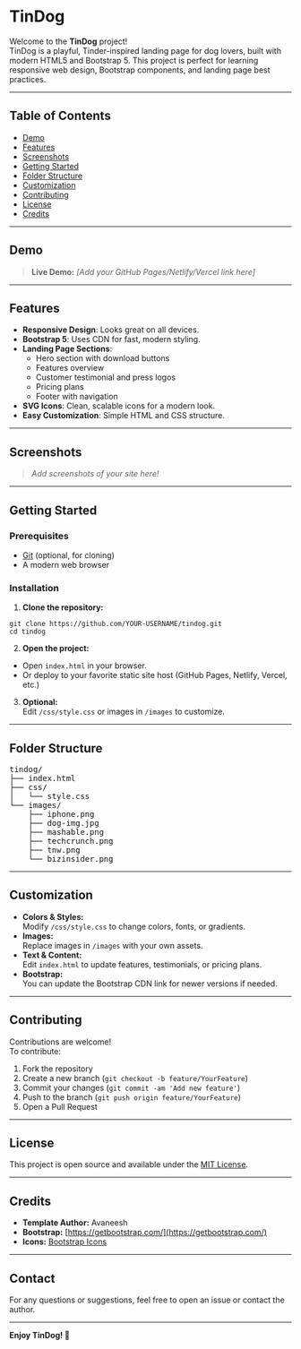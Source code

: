 # TinDog

Welcome to the **TinDog** project!  
TinDog is a playful, Tinder-inspired landing page for dog lovers, built with modern HTML5 and Bootstrap 5. This project is perfect for learning responsive web design, Bootstrap components, and landing page best practices.

---

## Table of Contents

- [Demo](#demo)
- [Features](#features)
- [Screenshots](#screenshots)
- [Getting Started](#getting-started)
- [Folder Structure](#folder-structure)
- [Customization](#customization)
- [Contributing](#contributing)
- [License](#license)
- [Credits](#credits)

---

## Demo

> **Live Demo:** _[Add your GitHub Pages/Netlify/Vercel link here]_

---

## Features

- **Responsive Design**: Looks great on all devices.
- **Bootstrap 5**: Uses CDN for fast, modern styling.
- **Landing Page Sections**:
  - Hero section with download buttons
  - Features overview
  - Customer testimonial and press logos
  - Pricing plans
  - Footer with navigation
- **SVG Icons**: Clean, scalable icons for a modern look.
- **Easy Customization**: Simple HTML and CSS structure.

---

## Screenshots

> _Add screenshots of your site here!_

---

## Getting Started

### Prerequisites

- [Git](https://git-scm.com/) (optional, for cloning)
- A modern web browser

### Installation

1. **Clone the repository:**
```
git clone https://github.com/YOUR-USERNAME/tindog.git
cd tindog
```

2. **Open the project:**
- Open `index.html` in your browser.
- Or deploy to your favorite static site host (GitHub Pages, Netlify, Vercel, etc.)

3. **Optional:**  
Edit `/css/style.css` or images in `/images` to customize.

---

## Folder Structure

<pre>
tindog/
├── index.html
├── css/
│   └── style.css
└── images/
    ├── iphone.png
    ├── dog-img.jpg
    ├── mashable.png
    ├── techcrunch.png
    ├── tnw.png
    └── bizinsider.png
</pre>




---

## Customization

- **Colors & Styles:**  
  Modify `/css/style.css` to change colors, fonts, or gradients.
- **Images:**  
  Replace images in `/images` with your own assets.
- **Text & Content:**  
  Edit `index.html` to update features, testimonials, or pricing plans.
- **Bootstrap:**  
  You can update the Bootstrap CDN link for newer versions if needed.

---

## Contributing

Contributions are welcome!  
To contribute:

1. Fork the repository
2. Create a new branch (`git checkout -b feature/YourFeature`)
3. Commit your changes (`git commit -am 'Add new feature'`)
4. Push to the branch (`git push origin feature/YourFeature`)
5. Open a Pull Request

---

## License

This project is open source and available under the [MIT License](LICENSE).

---

## Credits

- **Template Author:** Avaneesh
- **Bootstrap:** [https://getbootstrap.com/](https://getbootstrap.com/)
- **Icons:** [Bootstrap Icons](https://icons.getbootstrap.com/)

---

## Contact

For any questions or suggestions, feel free to open an issue or contact the author.

---

**Enjoy TinDog! 🐶**
